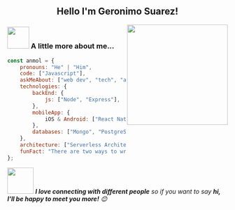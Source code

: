 <div align='center'>
<h2> Hello I'm Geronimo Suarez!</h2>
</div>
<img align='right' src="https://octodex.github.com/images/Professortocat_v2.png" width="230"/>

### <img src="https://media.giphy.com/media/VgCDAzcKvsR6OM0uWg/giphy.gif" width="50"> A little more about me...  

```javascript
const anmol = {
    pronouns: "He" | "Him",
    code: ["Javascript"],
    askMeAbout: ["web dev", "tech", "app dev", "music"],
    technologies: {
        backEnd: {
            js: ["Node", "Express"],
        },
        mobileApp: {
            iOS & Android: ["React Native"]
        },
        databases: ["Mongo", "PostgreSQL"],
    },
    architecture: ["Serverless Architecture", "Progressive web applications", "Single page applications"],
    funFact: "There are two ways to write error-free programs; only the third one works"
};
```

<img src="https://media.giphy.com/media/LnQjpWaON8nhr21vNW/giphy.gif" width="60"> <em><b>I love connecting with different people</b> so if you want to say <b>hi, I'll be happy to meet you more!</b> 😊</em>

